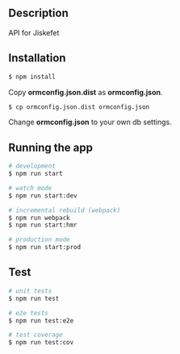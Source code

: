 ## Description
API for Jiskefet

## Installation

```bash
$ npm install
```
Copy **ormconfig.json.dist** as **ormconfig.json**.
```bash
$ cp ormconfig.json.dist ormconfig.json
```

Change **ormconfig.json** to your own db settings.

## Running the app

```bash
# development
$ npm run start

# watch mode
$ npm run start:dev

# incremental rebuild (webpack)
$ npm run webpack
$ npm run start:hmr

# production mode
$ npm run start:prod
```

## Test

```bash
# unit tests
$ npm run test

# e2e tests
$ npm run test:e2e

# test coverage
$ npm run test:cov
```